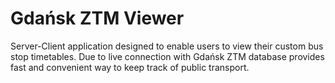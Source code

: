 # Gdańsk ZTM Viewer

Server-Client application designed to enable users to view their custom bus stop timetables. 
Due to live connection with Gdańsk ZTM database provides fast and convenient way to keep track of public transport.
